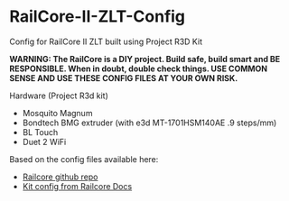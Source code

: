 # RailCore-II-ZLT-Config
Config for RailCore II ZLT built using Project R3D Kit

**WARNING: The RailCore is a DIY project. Build safe, build smart and BE RESPONSIBLE. When in doubt, double check things. USE COMMON SENSE AND USE THESE CONFIG FILES AT YOUR OWN RISK.**

Hardware (Project R3d kit)
- Mosquito Magnum
- Bondtech BMG extruder (with e3d MT-1701HSM140AE .9 steps/mm)
- BL Touch
- Duet 2 WiFi

Based on the config files available here:
- [Railcore github repo](https://github.com/railcore/configs)
- [Kit config from Railcore Docs](https://www.dropbox.com/sh/og8bolggmqlfrsv/AAAbZ0enHyIRuYoy7knaQSbEa?dl=0)
